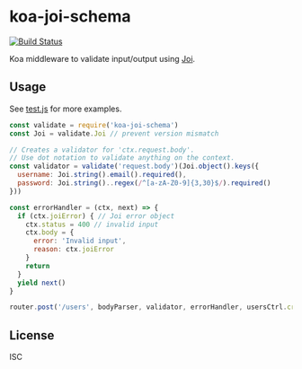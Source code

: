 # koa-joi-schema

[![Build Status](https://travis-ci.org/simplyianm/koa-joi-schema.svg)](https://travis-ci.org/simplyianm/koa-joi-schema)

Koa middleware to validate input/output using [Joi][joi].

## Usage

See [test.js](test.js) for more examples.

```javascript
const validate = require('koa-joi-schema')
const Joi = validate.Joi // prevent version mismatch

// Creates a validator for 'ctx.request.body'.
// Use dot notation to validate anything on the context.
const validator = validate('request.body')(Joi.object().keys({
  username: Joi.string().email().required(),
  password: Joi.string()..regex(/^[a-zA-Z0-9]{3,30}$/).required()
}))

const errorHandler = (ctx, next) => {
  if (ctx.joiError) { // Joi error object
    ctx.status = 400 // invalid input
    ctx.body = {
      error: 'Invalid input',
      reason: ctx.joiError
    }
    return
  }
  yield next()
}

router.post('/users', bodyParser, validator, errorHandler, usersCtrl.create)
```

## License

ISC

[joi]: https://github.com/hapijs/joi
